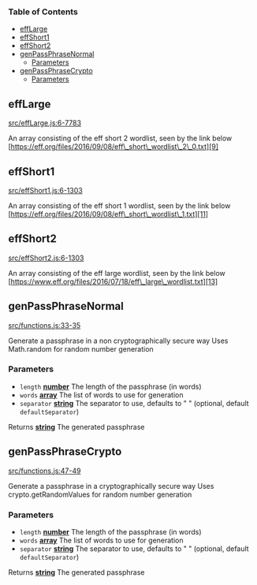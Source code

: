 <!-- Generated by documentation.js. Update this documentation by updating the source code. -->

### Table of Contents

*   [effLarge][1]
*   [effShort1][2]
*   [effShort2][3]
*   [genPassPhraseNormal][4]
    *   [Parameters][5]
*   [genPassPhraseCrypto][6]
    *   [Parameters][7]

## effLarge

[src/effLarge.js:6-7783][8]

An array consisting of the eff short 2 wordlist, seen by the link below
[https://eff.org/files/2016/09/08/eff\_short\_wordlist\_2\_0.txt][9]

## effShort1

[src/effShort1.js:6-1303][10]

An array consisting of the eff short 1 wordlist, seen by the link below
[https://eff.org/files/2016/09/08/eff\_short\_wordlist\_1.txt][11]

## effShort2

[src/effShort2.js:6-1303][12]

An array consisting of the eff large wordlist, seen by the link below
[https://www.eff.org/files/2016/07/18/eff\_large\_wordlist.txt][13]

## genPassPhraseNormal

[src/functions.js:33-35][14]

Generate a passphrase in a non cryptographically secure way
Uses Math.random for random number generation

### Parameters

*   `length` **[number][15]** The length of the passphrase (in words)
*   `words` **[array][16]** The list of words to use for generation
*   `separator` **[string][17]** The separator to use, defaults to " " (optional, default `defaultSeparator`)

Returns **[string][17]** The generated passphrase

## genPassPhraseCrypto

[src/functions.js:47-49][18]

Generate a passphrase in a cryptographically secure way
Uses crypto.getRandomValues for random number generation

### Parameters

*   `length` **[number][15]** The length of the passphrase (in words)
*   `words` **[array][16]** The list of words to use for generation
*   `separator` **[string][17]** The separator to use, defaults to " " (optional, default `defaultSeparator`)

Returns **[string][17]** The generated passphrase

[1]: #efflarge

[2]: #effshort1

[3]: #effshort2

[4]: #genpassphrasenormal

[5]: #parameters

[6]: #genpassphrasecrypto

[7]: #parameters-1

[8]: https://github.com/zdzielinski/passphrase.js/blob/87ee4fb9691d09d53f1e693a9545c0d4974b38f9/src/effLarge.js#L6-L7783 "Source code on GitHub"

[9]: https://eff.org/files/2016/09/08/eff_short_wordlist_2_0.txt

[10]: https://github.com/zdzielinski/passphrase.js/blob/87ee4fb9691d09d53f1e693a9545c0d4974b38f9/src/effShort1.js#L6-L1303 "Source code on GitHub"

[11]: https://eff.org/files/2016/09/08/eff_short_wordlist_1.txt

[12]: https://github.com/zdzielinski/passphrase.js/blob/87ee4fb9691d09d53f1e693a9545c0d4974b38f9/src/effShort2.js#L6-L1303 "Source code on GitHub"

[13]: https://www.eff.org/files/2016/07/18/eff_large_wordlist.txt

[14]: https://github.com/zdzielinski/passphrase.js/blob/87ee4fb9691d09d53f1e693a9545c0d4974b38f9/src/functions.js#L33-L35 "Source code on GitHub"

[15]: https://developer.mozilla.org/docs/Web/JavaScript/Reference/Global_Objects/Number

[16]: https://developer.mozilla.org/docs/Web/JavaScript/Reference/Global_Objects/Array

[17]: https://developer.mozilla.org/docs/Web/JavaScript/Reference/Global_Objects/String

[18]: https://github.com/zdzielinski/passphrase.js/blob/87ee4fb9691d09d53f1e693a9545c0d4974b38f9/src/functions.js#L47-L49 "Source code on GitHub"
